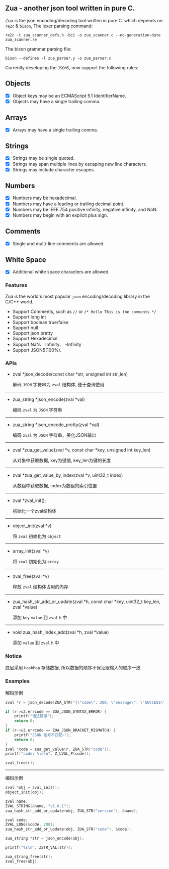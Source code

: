 ## Zua - another json tool written in pure C.

Zua is the json encoding/decoding tool written in pure C. which depends on `re2c` & `bison`, The lexer parsing command:

```shell script
re2c -t zua_scanner_defs.h -bci -o zua_scanner.c --no-generation-date zua_scanner.re
```

The bison grammar parsing file:

```shell script
bison --defines -l zua_parser.y -o zua_parser.c
```

Currently developing the `JSON5`, now support the following rules:

**Objects**
---

- [x] Object keys may be an ECMAScript 5.1 IdentifierName.
- [x] Objects may have a single trailing comma.

**Arrays**
---

- [x] Arrays may have a single trailing comma.

**Strings**
---

- [x] Strings may be single quoted.
- [x] Strings may span multiple lines by escaping new line characters.
- [x] Strings may include character escapes.

**Numbers**
---

- [x] Numbers may be hexadecimal.
- [x] Numbers may have a leading or trailing decimal point.
- [x] Numbers may be IEEE 754 positive infinity, negative infinity, and NaN.
- [x] Numbers may begin with an explicit plus sign.

**Comments**
---

- [x] Single and multi-line comments are allowed.

**White Space**
---

- [x] Additional white space characters are allowed.

### Features

Zua is the world's most popular `json` encoding/decoding library in the C/C++ world.
+ Support Comments, such as `//` or `/* Hello This is the comments */`
+ Support long int
+ Support boolean true/false
+ Support null
+ Support json pretty
+ Support Hexadecimal
+ Support NaN、 Infinity、 -Infinity
+ Support JSON5(100%).

### APIs

+ zval *json_decode(const char *str, unsigned int str_len)

    解码 `JSON` 字符串为 `zval` 结构体, 便于查询使用

---

+ zua_string *json_encode(zval *val)

    编码 `zval` 为 `JSON` 字符串

---
+ zua_string *json_encode_pretty(zval *val)

    编码 `zval` 为 `JSON` 字符串，美化JSON输出

---

+ zval *zua_get_value(zval *v, const char *key, unsigned int key_len)

    从对象中获取数据, key为键值, key_len为键的长度

---

+ zval *zua_get_value_by_index(zval *v, uint32_t index)

    从数组中获取数据, index为数组的索引位置

---
+ zval *zval_init();

    初始化一个zval结构体
---
+ object_init(zval *v)

    将 `zval` 初始化为 `object`

---
+ array_init(zval *v)

    将 `zval` 初始化为 `array`

---
+ zval_free(zval *v)

    释放 `zval` 结构体占用的内存

---
+ zua_hash_str_add_or_update(zval *h, const char *key, uint32_t key_len, zval *value)

    添加 `key` `value` 到 `zval` `h` 中

---
+ void zua_hash_index_add(zval *h, zval *value)

    添加 `value` 到 `zval` `h` 中

### Notice

底层采用 `HashMap` 存储数据, 所以数据的顺序不保证跟输入的顺序一致


### Examples

解码示例

```C
zval *r = json_decode(ZUA_STR("{\"code\": 200, \"message\": \"SUCCESS\", \"data\":[1, 2, 3]}"));

if (r->u2.errcode == ZUA_JSON_SYNTAX_ERROR) {
    printf("语法错误");
    return 0;
}
if (r->u2.errcode == ZUA_JSON_BRACKET_MISMATCH) {
    printf("JSON 括号不匹配~");
    return 0;
}
zval *code = zua_get_value(r, ZUA_STR("code"));
printf("code: %ld\n", Z_LVAL_P(code));

zval_free(r);
```

---
编码示例

```c
zval *obj = zval_init();
object_init(obj);

zval name;
ZVAL_STRING(&name, "v1.0.1");
zua_hash_str_add_or_update(obj, ZUA_STR("version"), &name);

zval code;
ZVAL_LONG(&code, 200);
zua_hash_str_add_or_update(obj, ZUA_STR("code"), &code);

zua_string *str = json_encode(obj);

printf("%s\n", ZSTR_VAL(str));

zua_string_free(str);
zval_free(obj);
```